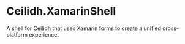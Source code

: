 # Ceilidh.XamarinShell
A shell for Ceilidh that uses Xamarin forms to create a unified cross-platform experience.
